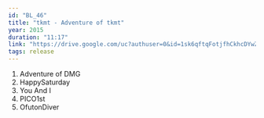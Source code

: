 ```yaml
---
id: "BL_46"
title: "tkmt - Adventure of tkmt"
year: 2015
duration: "11:17"
link: "https://drive.google.com/uc?authuser=0&id=1sk6qftqFotjfhCkhcDYwZVKzHTD7zIjI&export=download"
tags: release
---
```


01. Adventure of DMG
02. HappySaturday
03. You And I
04. PICO1st
05. OfutonDiver
